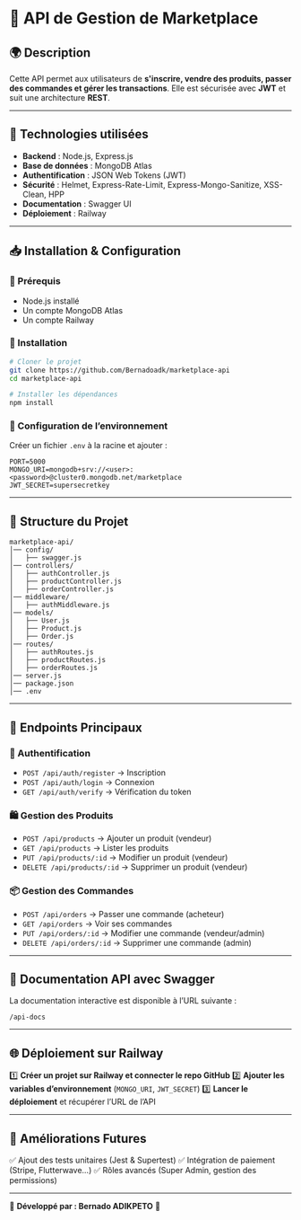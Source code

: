 # 📌 API de Gestion de Marketplace

## 🌍 Description
Cette API permet aux utilisateurs de **s'inscrire, vendre des produits, passer des commandes et gérer les transactions**. Elle est sécurisée avec **JWT** et suit une architecture **REST**.

---
## 🚀 Technologies utilisées
- **Backend** : Node.js, Express.js
- **Base de données** : MongoDB Atlas
- **Authentification** : JSON Web Tokens (JWT)
- **Sécurité** : Helmet, Express-Rate-Limit, Express-Mongo-Sanitize, XSS-Clean, HPP
- **Documentation** : Swagger UI
- **Déploiement** : Railway

---
## 📥 Installation & Configuration
### 📌 Prérequis
- Node.js installé
- Un compte MongoDB Atlas
- Un compte Railway

### 📌 Installation
```bash
# Cloner le projet
git clone https://github.com/Bernadoadk/marketplace-api
cd marketplace-api

# Installer les dépendances
npm install
```

### 📌 Configuration de l’environnement
Créer un fichier `.env` à la racine et ajouter :
```env
PORT=5000
MONGO_URI=mongodb+srv://<user>:<password>@cluster0.mongodb.net/marketplace
JWT_SECRET=supersecretkey
```

---
## 📌 Structure du Projet
```
marketplace-api/
│── config/
│   ├── swagger.js
│── controllers/
│   ├── authController.js
│   ├── productController.js
│   ├── orderController.js
│── middleware/
│   ├── authMiddleware.js
│── models/
│   ├── User.js
│   ├── Product.js
│   ├── Order.js
│── routes/
│   ├── authRoutes.js
│   ├── productRoutes.js
│   ├── orderRoutes.js
│── server.js
│── package.json
│── .env
```

---
## 📌 Endpoints Principaux
### 🔐 Authentification
- `POST /api/auth/register` → Inscription
- `POST /api/auth/login` → Connexion
- `GET /api/auth/verify` → Vérification du token

### 🛍️ Gestion des Produits
- `POST /api/products` → Ajouter un produit (vendeur)
- `GET /api/products` → Lister les produits
- `PUT /api/products/:id` → Modifier un produit (vendeur)
- `DELETE /api/products/:id` → Supprimer un produit (vendeur)

### 📦 Gestion des Commandes
- `POST /api/orders` → Passer une commande (acheteur)
- `GET /api/orders` → Voir ses commandes
- `PUT /api/orders/:id` → Modifier une commande (vendeur/admin)
- `DELETE /api/orders/:id` → Supprimer une commande (admin)

---
## 📜 Documentation API avec Swagger
La documentation interactive est disponible à l’URL suivante :
```
/api-docs
```

---
## 🌐 Déploiement sur Railway
1️⃣ **Créer un projet sur Railway et connecter le repo GitHub**
2️⃣ **Ajouter les variables d’environnement** (`MONGO_URI`, `JWT_SECRET`)
3️⃣ **Lancer le déploiement** et récupérer l’URL de l’API

---
## 📌 Améliorations Futures
✅ Ajout des tests unitaires (Jest & Supertest)
✅ Intégration de paiement (Stripe, Flutterwave...)
✅ Rôles avancés (Super Admin, gestion des permissions)

---
📌 **Développé par : Bernado ADIKPETO** 🚀

